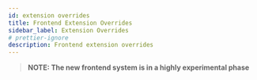 ```yaml
---
id: extension overrides
title: Frontend Extension Overrides
sidebar_label: Extension Overrides
# prettier-ignore
description: Frontend extension overrides
---
```


> **NOTE: The new frontend system is in a highly experimental phase**

